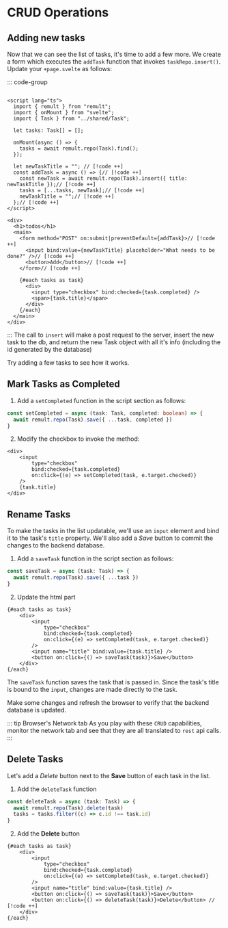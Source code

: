 # CRUD Operations

## Adding new tasks

Now that we can see the list of tasks, it's time to add a few more. We create a form which executes the `addTask` function that invokes `taskRepo.insert()`. Update your `+page.svelte` as follows:

::: code-group

```svelte [src/routes/+page.svelte]

<script lang="ts">
  import { remult } from "remult";
  import { onMount } from "svelte";
  import { Task } from "../shared/Task";

  let tasks: Task[] = [];

  onMount(async () => {
    tasks = await remult.repo(Task).find();
  });

  let newTaskTitle = ""; // [!code ++]
  const addTask = async () => {// [!code ++]
    const newTask = await remult.repo(Task).insert({ title: newTaskTitle });// [!code ++]
    tasks = [...tasks, newTask];// [!code ++]
    newTaskTitle = "";// [!code ++]
  };// [!code ++]
</script>

<div>
  <h1>todos</h1>
  <main>
    <form method="POST" on:submit|preventDefault={addTask}>// [!code ++]
      <input bind:value={newTaskTitle} placeholder="What needs to be done?" />// [!code ++]
      <button>Add</button>// [!code ++]
    </form>// [!code ++]

    {#each tasks as task}
      <div>
        <input type="checkbox" bind:checked={task.completed} />
        <span>{task.title}</span>
      </div>
    {/each}
  </main>
</div>

```

:::
The call to `insert` will make a post request to the server, insert the new task to the db, and return the new Task object with all it's info (including the id generated by the database)

Try adding a few tasks to see how it works.

## Mark Tasks as Completed

1. Add a `setCompleted` function in the script section as follows:

```ts
const setCompleted = async (task: Task, completed: boolean) => {
  await remult.repo(Task).save({ ...task, completed })
}
```

2. Modify the checkbox to invoke the method:

```svelte
<div>
	<input
		type="checkbox"
		bind:checked={task.completed}
		on:click={(e) => setCompleted(task, e.target.checked)}
	/>
	{task.title}
</div>
```

## Rename Tasks

To make the tasks in the list updatable, we'll use an `input` element and bind it to the task's `title` property. We'll also add a _Save_ button to commit the changes to the backend database.

1. Add a `saveTask` function in the script section as follows:

```ts
const saveTask = async (task: Task) => {
  await remult.repo(Task).save({ ...task })
}
```

2. Update the html part

```svelte
{#each tasks as task}
	<div>
		<input
			type="checkbox"
			bind:checked={task.completed}
			on:click={(e) => setCompleted(task, e.target.checked)}
		/>
		<input name="title" bind:value={task.title} />
		<button on:click={() => saveTask(task)}>Save</button>
	</div>
{/each}
```

The `saveTask` function saves the task that is passed in. Since the task's title is bound to the `input`, changes are made directly to the task.

Make some changes and refresh the browser to verify that the backend database is updated.

::: tip Browser's Network tab
As you play with these `CRUD` capabilities, monitor the network tab and see that they are all translated to `rest` api calls.
:::

## Delete Tasks

Let's add a _Delete_ button next to the **Save** button of each task in the list.

1. Add the `deleteTask` function

```ts
const deleteTask = async (task: Task) => {
  await remult.repo(Task).delete(task)
  tasks = tasks.filter((c) => c.id !== task.id)
}
```

2. Add the **Delete** button

```svelte
{#each tasks as task}
	<div>
		<input
			type="checkbox"
			bind:checked={task.completed}
			on:click={(e) => setCompleted(task, e.target.checked)}
		/>
		<input name="title" bind:value={task.title} />
		<button on:click={() => saveTask(task)}>Save</button>
		<button on:click={() => deleteTask(task)}>Delete</button> // [!code ++]
	</div>
{/each}
```

